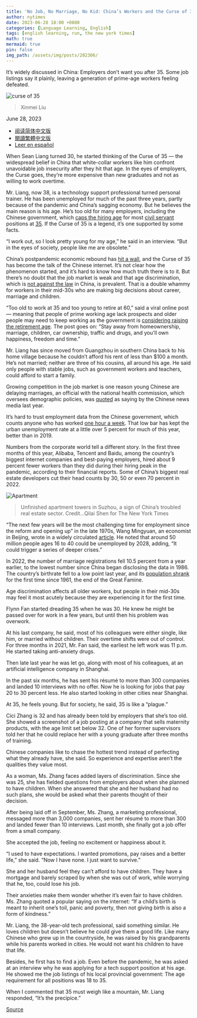 ```yaml
---
title: 'No Job, No Marriage, No Kid: China’s Workers and the Curse of 35'
author: nytimes
date: 2023-06-28 18:00 +0800
categories: [Language Learning, English]
tags: [english learning, run, the new york times]
math: true
mermaid: true
pin: false
img_path: /assets/img/posts/202306/
---
```


It’s widely discussed in China: Employers don’t want you after 35. Some job listings say it plainly, leaving a generation of prime-age workers feeling defeated.

![curse of 35](00newworld-35-superJumbo.webp)

> Xinmei Liu



June 28, 2023

- [阅读简体中文版](https://cn.nytimes.com/china/20230711/china-marriage-rate/)
- [閱讀繁體中文版](https://cn.nytimes.com/china/20230711/china-marriage-rate/zh-hant/)
- [Leer en español](https://www.nytimes.com/es/2023/06/29/espanol/china-desempleo-discriminacion.html)



When Sean Liang turned 30, he started thinking of the Curse of 35 — the widespread belief in China that white-collar workers like him confront unavoidable job insecurity after they hit that age. In the eyes of employers, the Curse goes, they’re more expensive than new graduates and not as willing to work overtime.

Mr. Liang, now 38, is a technology support professional turned personal trainer. He has been unemployed for much of the past three years, partly because of the pandemic and China’s sagging economy. But he believes the main reason is his age. He’s too old for many employers, including the Chinese government, which [caps the hiring age](https://www.chinagwy.org/html/gdzk/sichuan/202301/75_556673.html) for most [civil servant](https://www.chinagwy.org/html/kszc/gj/202210/42_543516.html) positions at [35](http://www.gxpta.com.cn/contents/414/6907.html). If the Curse of 35 is a legend, it’s one supported by some facts.

“I work out, so I look pretty young for my age,” he said in an interview. “But in the eyes of society, people like me are obsolete.”

China’s postpandemic economic rebound has [hit a wall](https://www.nytimes.com/2023/06/19/business/economy/china-economy-stimulus.html?_ga=2.110913861.1324716421.1687385885-823204079.1682537140), and the Curse of 35 has become the talk of the Chinese internet. It’s not clear how the phenomenon started, and it’s hard to know how much truth there is to it. But there’s no doubt that the job market is weak and that age discrimination, which is [not against the law](https://www.ndrc.gov.cn/fggz/jyysr/jysrsbxf/202303/t20230330_1352927.html) in China, is prevalent. That is a double whammy for workers in their mid-30s who are making big decisions about career, marriage and children.



“Too old to work at 35 and too young to retire at 60,” said a viral online post — meaning that people of prime working age lack prospects and older people may need to keep working as the government is [considering raising the retirement age](http://news.china.com.cn/2023-02/10/content_85098811.html). The post goes on: “Stay away from homeownership, marriage, children, car ownership, traffic and drugs, and you’ll own happiness, freedom and time.”

Mr. Liang has since moved from Guangzhou in southern China back to his home village because he couldn’t afford his rent of less than $100 a month. He’s not married; neither are three of his cousins, all around his age. He said only people with stable jobs, such as government workers and teachers, could afford to start a family.

Growing competition in the job market is one reason young Chinese are delaying marriages, an official with the national health commission, which oversees demographic policies, was [quoted](https://www.yicai.com/news/101780243.html) as saying by the Chinese news media last year.

It’s hard to trust employment data from the Chinese government, which counts anyone who has worked [one hour a week](http://www.stats.gov.cn/zs/tjws/tjzb/202301/t20230101_1903672.html). That low bar has kept the urban unemployment rate at a little over 5 percent for much of this year, better than in 2019.

Numbers from the corporate world tell a different story. In the first three months of this year, Alibaba, Tencent and Baidu, among the country’s biggest internet companies and best-paying employers, hired about 9 percent fewer workers than they did during their hiring peak in the pandemic, according to their financial reports. Some of China’s biggest real estate developers cut their head counts by 30, 50 or even 70 percent in 2022.



![Apartment](28newworld-mkbg-superJumbo.webp)

> Unfinished apartment towers in Suzhou, a sign of China’s troubled real estate sector. Credit...Qilai Shen for The New York Times



“The next few years will be the most challenging time for employment since the reform and opening up” in the late 1970s, Wang Mingyuan, an economist in Beijing, wrote in a widely circulated [article](https://finance.sina.com.cn/stock/estate/integration/2023-06-04/doc-imyvuxqa9243358.shtml). He noted that around 50 million people ages 16 to 40 could be unemployed by 2028, adding, “It could trigger a series of deeper crises.”

In 2022, the number of marriage registrations fell 10.5 percent from a year earlier, to the lowest number since China began disclosing the data in 1986. The country’s birthrate fell to a low point last year, and its [population shrank](https://www.nytimes.com/2023/01/16/business/china-birth-rate.html) for the first time since 1961, the end of the Great Famine.

Age discrimination affects all older workers, but people in their mid-30s may feel it most acutely because they are experiencing it for the first time.

Flynn Fan started dreading 35 when he was 30. He knew he might be passed over for work in a few years, but until then his problem was overwork.

At his last company, he said, most of his colleagues were either single, like him, or married without children. Their overtime shifts were out of control. For three months in 2021, Mr. Fan said, the earliest he left work was 11 p.m. He started taking anti-anxiety drugs.

Then late last year he was let go, along with most of his colleagues, at an artificial intelligence company in Shanghai.



In the past six months, he has sent his résumé to more than 300 companies and landed 10 interviews with no offer. Now he is looking for jobs that pay 20 to 30 percent less. He also started looking in other cities near Shanghai.

At 35, he feels young. But for society, he said, 35 is like a “plague.”

Cici Zhang is 32 and has already been told by employers that she’s too old. She showed a screenshot of a job posting at a company that sells maternity products, with the age limit set below 32. One of her former supervisors told her that he could replace her with a young graduate after three months of training.

Chinese companies like to chase the hottest trend instead of perfecting what they already have, she said. So experience and expertise aren’t the qualities they value most.‌

As a woman, Ms. Zhang faces added layers of discrimination. Since she was 25, she has fielded questions from employers about when she planned to have children. When she answered that she and her husband had no such plans, she would be asked what their parents thought of their decision.

After being laid off in September, Ms. Zhang, a marketing professional, messaged more than 3,000 companies, sent her résumé to more than 300 and landed fewer than 10 interviews. Last month, she finally got a job offer from a small company.

She accepted the job, feeling no excitement or happiness about it.

“I used to have expectations. I wanted promotions, pay raises and a better life,” she said. “Now I have none. I just want to survive.”

She and her husband feel they can’t afford to have children. They have a mortgage and barely scraped by when she was out of work, while worrying that he, too, could lose his job.



Their anxieties make them wonder whether it’s even fair to have children. Ms. Zhang quoted a popular saying on the internet: “If a child’s birth is meant to inherit one’s toil, panic and poverty, then not giving birth is also a form of kindness.”

Mr. Liang, the 38-year-old tech professional, said something similar. He loves children but doesn’t believe he could give them a good life. Like many Chinese who grew up in the countryside, he was raised by his grandparents while his parents worked in cities. He would not want his children to have that life.

Besides, he first has to find a job. Even before the pandemic, he was asked at an interview why he was applying for a tech support position at his age. He showed me the job listings of his local provincial government: The age requirement for all positions was 18 to 35.

When I commented that 35 must weigh like a mountain, Mr. Liang responded, “It’s the precipice.”





[Source](https://www.nytimes.com/2023/06/28/business/china-jobs-age-discrimination-35.html)